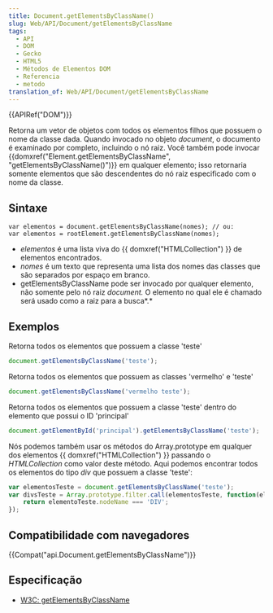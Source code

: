 ```yaml
---
title: Document.getElementsByClassName()
slug: Web/API/Document/getElementsByClassName
tags:
  - API
  - DOM
  - Gecko
  - HTML5
  - Métodos de Elementos DOM
  - Referencia
  - metodo
translation_of: Web/API/Document/getElementsByClassName
---
```

{{APIRef("DOM")}}

Retorna um vetor de objetos com todos os elementos filhos que possuem o nome da classe dada. Quando invocado no objeto _document_, o documento é examinado por completo, incluindo o nó raiz. Você também pode invocar {{domxref("Element.getElementsByClassName", "getElementsByClassName()")}} em qualquer elemento; isso retornaria somente elementos que são descendentes do nó raiz especificado com o nome da classe.

## Sintaxe

```
var elementos = document.getElementsByClassName(nomes); // ou:
var elementos = rootElement.getElementsByClassName(nomes);
```

- _elementos_ é uma lista viva do {{ domxref("HTMLCollection") }} de elementos encontrados.
- _nomes_ é um texto que representa uma lista dos nomes das classes que são separados por espaço em branco.
- getElementsByClassName pode ser invocado por qualquer elemento, não somente pelo nó raiz _document._ O elemento no qual ele é chamado será usado como a raiz para a busca*.*

## Exemplos

Retorna todos os elementos que possuem a classe 'teste'

```js
document.getElementsByClassName('teste');
```

Retorna todos os elementos que possuem as classes 'vermelho' e 'teste'

```js
document.getElementsByClassName('vermelho teste');
```

Retorna todos os elementos que possuem a classe 'teste' dentro do elemento que possui o ID 'principal'

```js
document.getElementById('principal').getElementsByClassName('teste');
```

Nós podemos também usar os métodos do Array.prototype em qualquer dos elementos {{ domxref("HTMLCollection") }} passando o _HTMLCollection_ como valor deste método. Aqui podemos encontrar todos os elementos do tipo _div_ que possuem a classe 'teste':

```js
var elementosTeste = document.getElementsByClassName('teste');
var divsTeste = Array.prototype.filter.call(elementosTeste, function(elementoTeste) {
    return elementoTeste.nodeName === 'DIV';
});
```

## Compatibilidade com navegadores

{{Compat("api.Document.getElementsByClassName")}}

## Especificação

- [W3C: getElementsByClassName](https://dvcs.w3.org/hg/domcore/raw-file/tip/Overview.html#dom-document-getelementsbyclassname)
